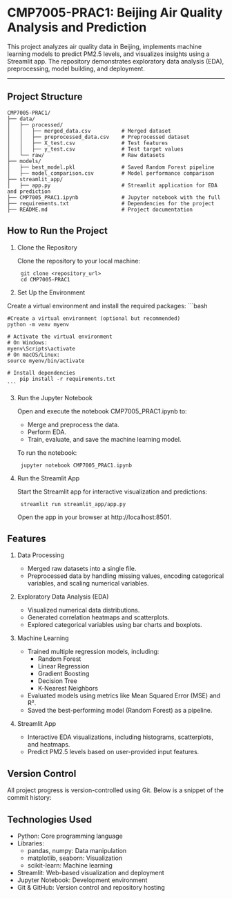 # CMP7005-PRAC1: Beijing Air Quality Analysis and Prediction

This project analyzes air quality data in Beijing, implements machine learning models to predict PM2.5 levels, and visualizes insights using a Streamlit app. The repository demonstrates exploratory data analysis (EDA), preprocessing, model building, and deployment.

---

## Project Structure

```plaintext
CMP7005-PRAC1/
├── data/
│   ├── processed/
│   │   ├── merged_data.csv          # Merged dataset
│   │   ├── preprocessed_data.csv    # Preprocessed dataset
│   │   ├── X_test.csv               # Test features
│   │   ├── y_test.csv               # Test target values
│   └── raw/                         # Raw datasets
├── models/
│   ├── best_model.pkl               # Saved Random Forest pipeline
│   ├── model_comparison.csv         # Model performance comparison
├── streamlit_app/
│   ├── app.py                       # Streamlit application for EDA and prediction
├── CMP7005_PRAC1.ipynb              # Jupyter notebook with the full 
├── requirements.txt                 # Dependencies for the project
├── README.md                        # Project documentation
```

## How to Run the Project

1. Clone the Repository

    Clone the repository to your local machine:

        git clone <repository_url>
        cd CMP7005-PRAC1

2. Set Up the Environment

Create a virtual environment and install the required packages:
    ```bash

    #Create a virtual environment (optional but recommended)
    python -m venv myenv

    # Activate the virtual environment
    # On Windows:
    myenv\Scripts\activate
    # On macOS/Linux:
    source myenv/bin/activate

    # Install dependencies
        pip install -r requirements.txt
    ```

3. Run the Jupyter Notebook

    Open and execute the notebook CMP7005_PRAC1.ipynb to:
    -	Merge and preprocess the data.
    -	Perform EDA.
    -	Train, evaluate, and save the machine learning model.

    To run the notebook:

        jupyter notebook CMP7005_PRAC1.ipynb

4. Run the Streamlit App

    Start the Streamlit app for interactive visualization and predictions:

        streamlit run streamlit_app/app.py

    Open the app in your browser at http://localhost:8501.

## Features

1. Data Processing

    -	Merged raw datasets into a single file.
    -	Preprocessed data by handling missing values, encoding categorical variables, and scaling numerical variables.

2. Exploratory Data Analysis (EDA)
	-	Visualized numerical data distributions.
	-	Generated correlation heatmaps and scatterplots.
	-	Explored categorical variables using bar charts and boxplots.

3. Machine Learning
	-	Trained multiple regression models, including:
        -	Random Forest
        -	Linear Regression
        -	Gradient Boosting
        -	Decision Tree
        -	K-Nearest Neighbors
	-	Evaluated models using metrics like Mean Squared Error (MSE) and R².
	-	Saved the best-performing model (Random Forest) as a pipeline.

4. Streamlit App
	-	Interactive EDA visualizations, including histograms, scatterplots, and heatmaps.
	-	Predict PM2.5 levels based on user-provided input features.

## Version Control

All project progress is version-controlled using Git. Below is a snippet of the commit history:


## Technologies Used
-	Python: Core programming language
-	Libraries:
    -	pandas, numpy: Data manipulation
    -	matplotlib, seaborn: Visualization
    -	scikit-learn: Machine learning
-	Streamlit: Web-based visualization and deployment
-	Jupyter Notebook: Development environment
-	Git & GitHub: Version control and repository hosting
